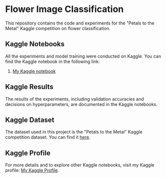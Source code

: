 # Flower Image Classification

This repository contains the code and experiments for the "Petals to the Metal" Kaggle competition on flower classification.

## Kaggle Notebooks

All the experiments and model training were conducted on Kaggle. You can find the Kaggle notebook in the following link:

1. [My Kaggle notebook]( https://www.kaggle.com/code/vinodpgowda/final/notebook)

## Kaggle Results

The results of the experiments, including validation accuracies and decisions on hyperparameters, are documented in the Kaggle notebooks.

## Kaggle Dataset

The dataset used in this project is the "Petals to the Metal" Kaggle competition dataset. You can find it [here](https://www.kaggle.com/competitions/tpu-getting-started/data).

## Kaggle Profile

For more details and to explore other Kaggle notebooks, visit my Kaggle profile: [My Kaggle Profile](https://www.kaggle.com/vinodpgowda).

